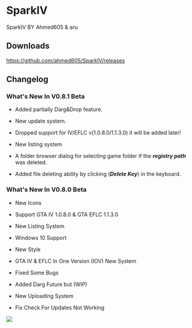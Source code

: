 # SparkIV
SparkIV BY Ahmed605 &amp; aru

## Downloads
https://github.com/ahmed605/SparkIV/releases

## Changelog

### What's New In V0.8.1 Beta

* Added partially Darg&Drop feature.

* New update system.

* Dropped support for IV/EFLC v(1.0.8.0/1.1.3.0) it will be added later!

* New listing system

* A folder browser dialog for selecting game folder if the ***registry path*** was deleted.

* Added file deleting ability by clicking (***Delete Key***) in the keyboard.

### What's New In V0.8.0 Beta

* New Icons

* Support GTA IV 1.0.8.0 & GTA EFLC 1.1.3.0

* New Listing System

* Windows 10 Support 

* New Style

* GTA IV & EFLC In One Version (IOV) New System

* Fixed Some Bugs

* Added Darg Future but (WIP)

* New Uploading System

* Fix Check For Updates Not Working

![](https://img.gta5-mods.com/q75/images/gta-iv-loading-tune/1cf10b-Grand-Theft-Auto-IV-Logo.svg.png)
